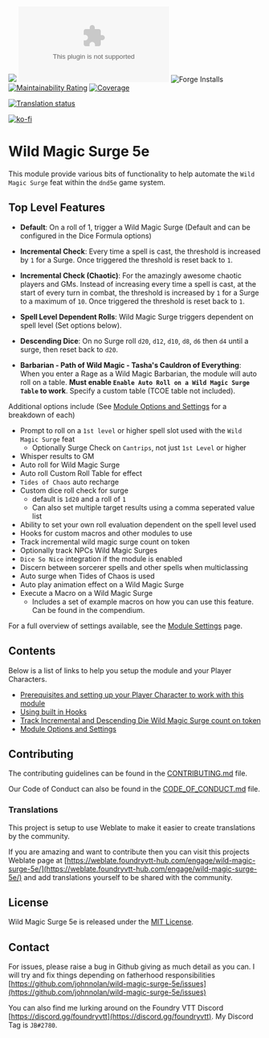 ![](https://img.shields.io/badge/Foundry-v0.10.0-informational)
![Latest Release Download Count](https://img.shields.io/github/downloads/johnnolan/wild-magic-surge-5e/latest/module.zip)
![Forge Installs](https://img.shields.io/badge/dynamic/json?label=Forge%20Installs&query=package.installs&suffix=%25&url=https%3A%2F%2Fforge-vtt.com%2Fapi%2Fbazaar%2Fpackage%2Fwild-magic-surge-5e&colorB=4aa94a)
[![Maintainability Rating](https://sonarcloud.io/api/project_badges/measure?project=johnnolan_wild-magic-surge-5e&metric=sqale_rating)](https://sonarcloud.io/summary/new_code?id=johnnolan_wild-magic-surge-5e)
[![Coverage](https://sonarcloud.io/api/project_badges/measure?project=johnnolan_wild-magic-surge-5e&metric=coverage)](https://sonarcloud.io/summary/new_code?id=johnnolan_wild-magic-surge-5e)

[![Translation status](https://weblate.foundryvtt-hub.com/widgets/wild-magic-surge-5e/-/main/287x66-black.png)](https://weblate.foundryvtt-hub.com/engage/wild-magic-surge-5e/)

[![ko-fi](https://ko-fi.com/img/githubbutton_sm.svg)](https://ko-fi.com/X8X354DCG)

# Wild Magic Surge 5e

This module provide various bits of functionality to help automate the `Wild Magic Surge` feat within the `dnd5e` game system.

## Top Level Features

- **Default**: On a roll of 1, trigger a Wild Magic Surge (Default and can be configured in the Dice Formula options)
- **Incremental Check**: Every time a spell is cast, the threshold is increased by `1` for a Surge. Once triggered the threshold is reset back to `1`.
- **Incremental Check (Chaotic)**: For the amazingly awesome chaotic players and GMs. Instead of increasing every time a spell is cast, at the start of every turn in combat, the threshold is increased by `1` for a Surge to a maximum of `10`. Once triggered the threshold is reset back to `1`.
- **Spell Level Dependent Rolls**: Wild Magic Surge triggers dependent on spell level (Set options below).
- **Descending Dice**: On no Surge roll `d20`, `d12`, `d10`, `d8`, `d6` then `d4` until a surge, then reset back to `d20`.

- **Barbarian - Path of Wild Magic - Tasha's Cauldron of Everything**: When you enter a Rage as a Wild Magic Barbarian, the module will auto roll on a table. **Must enable `Enable Auto Roll on a Wild Magic Surge Table` to work**. Specify a custom table (TCOE table not included).

Additional options include (See [Module Options and Settings](./docs/OPTIONS.md) for a breakdown of each)

- Prompt to roll on a `1st level` or higher spell slot used with the `Wild Magic Surge` feat
  - Optionally Surge Check on `Cantrips`, not just `1st Level` or higher
- Whisper results to GM
- Auto roll for Wild Magic Surge
- Auto roll Custom Roll Table for effect
- `Tides of Chaos` auto recharge
- Custom dice roll check for surge
  - default is `1d20` and a roll of `1`
  - Can also set multiple target results using a comma seperated value list
- Ability to set your own roll evaluation dependent on the spell level used
- Hooks for custom macros and other modules to use
- Track incremental wild magic surge count on token
- Optionally track NPCs Wild Magic Surges
- `Dice So Nice` integration if the module is enabled
- Discern between sorcerer spells and other spells when multiclassing
- Auto surge when Tides of Chaos is used
- Auto play animation effect on a Wild Magic Surge
- Execute a Macro on a Wild Magic Surge
  - Includes a set of example macros on how you can use this feature. Can be found in the compendium.

For a full overview of settings available, see the [Module Settings](./docs/OPTIONS.md) page.

## Contents

Below is a list of links to help you setup the module and your Player Characters.

* [Prerequisites and setting up your Player Character to work with this module](./docs/SETTING_UP_PLAYER.md)
* [Using built in Hooks](./docs/HOOKS.md)
* [Track Incremental and Descending Die Wild Magic Surge count on token](./docs/TRACK_SURGE_TOKEN.md)
* [Module Options and Settings](./docs/OPTIONS.md)

## Contributing

The contributing guidelines can be found in the [CONTRIBUTING.md](./CONTRIBUTING.md) file.

Our Code of Conduct can also be found in the [CODE_OF_CONDUCT.md](./CODE_OF_CONDUCT.md) file.

### Translations

This project is setup to use Weblate to make it easier to create translations by the community.

If you are amazing and want to contribute then you can visit this projects Weblate page at [https://weblate.foundryvtt-hub.com/engage/wild-magic-surge-5e/](https://weblate.foundryvtt-hub.com/engage/wild-magic-surge-5e/) and add translations yourself to be shared with the community.

## License

Wild Magic Surge 5e is released under the [MIT License](./LICENSE).

## Contact

For issues, please raise a bug in Github giving as much detail as you can. I will try and fix things depending on fatherhood responsibilities [https://github.com/johnnolan/wild-magic-surge-5e/issues](https://github.com/johnnolan/wild-magic-surge-5e/issues)

You can also find me lurking around on the Foundry VTT Discord [https://discord.gg/foundryvtt](https://discord.gg/foundryvtt). My Discord Tag is `JB#2780`.

[buymeacoffee-shield]: https://raw.githubusercontent.com/johnnolan/wild-magic-surge-5e/main/images/badges/buymeacoffee.png
[buymeacoffee]: https://www.buymeacoffee.com/johnnolandev
